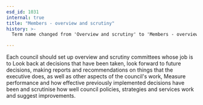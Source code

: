 ```yaml
---
esd_id: 1031
internal: true
title: "Members - overview and scrutiny"
history: >-
  Term name changed from 'Overview and scrutiny' to 'Members - overview and scrutiny' in version 3.00.  Scope notes added in version 3.01.

---
```


Each council should set up overview and scrutiny committees whose job is to Look back at decisions that have been taken, look forward to future decisions, making reports and recommendations on things that the executive does, as well as other aspects of the council's work, Measure performance and how effective previously implemented decisions have been and scrutinise how well council policies, strategies and services work and suggest improvements.

